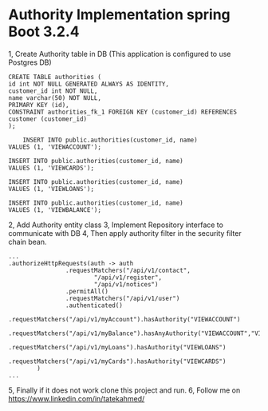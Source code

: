 # Authority Implementation spring Boot 3.2.4
1, Create Authority table in DB (This application is configured to use Postgres DB)
        
    CREATE TABLE authorities (
    id int NOT NULL GENERATED ALWAYS AS IDENTITY,
    customer_id int NOT NULL,
    name varchar(50) NOT NULL,
    PRIMARY KEY (id),
    CONSTRAINT authorities_fk_1 FOREIGN KEY (customer_id) REFERENCES customer (customer_id)
    );

        INSERT INTO public.authorities(customer_id, name)
    VALUES (1, 'VIEWACCOUNT');
    
    INSERT INTO public.authorities(customer_id, name)
    VALUES (1, 'VIEWCARDS');
    
    INSERT INTO public.authorities(customer_id, name)
    VALUES (1, 'VIEWLOANS');
    
    INSERT INTO public.authorities(customer_id, name)
    VALUES (1, 'VIEWBALANCE');

2, Add Authority entity class 
3, Implement Repository interface to communicate with DB
4, Then apply authority filter in the security filter chain bean. 
            
    ...
    .authorizeHttpRequests(auth -> auth
                    .requestMatchers("/api/v1/contact",
                            "/api/v1/register",
                            "/api/v1/notices")
                    .permitAll()
                    .requestMatchers("/api/v1/user")
                    .authenticated()
                    .requestMatchers("/api/v1/myAccount").hasAuthority("VIEWACCOUNT")
                    .requestMatchers("/api/v1/myBalance").hasAnyAuthority("VIEWACCOUNT","VIEWBALANCE")
                    .requestMatchers("/api/v1/myLoans").hasAuthority("VIEWLOANS")
                    .requestMatchers("/api/v1/myCards").hasAuthority("VIEWCARDS")
            )
    ...
5, Finally if it does not work clone this project and run.
6, Follow me on https://www.linkedin.com/in/tatekahmed/ 